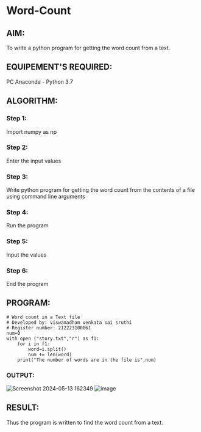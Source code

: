 # Word-Count
## AIM:
To write a python program for getting the word count from a text.
## EQUIPEMENT'S REQUIRED: 
PC
Anaconda - Python 3.7
## ALGORITHM: 
### Step 1:
Import numpy as np
### Step 2: 
 Enter the input values
### Step 3: 
Write python program for getting the word count from the contents of a file using command line arguments
### Step 4:  
Run the program
### Step 5: 
Input the values
### Step 6: 
End the program
## PROGRAM:
```
# Word count in a Text file
# Developed by: viswanadham venkata sai sruthi
# Register number: 212223100061
num=0
with open ("story.txt","r") as f1:
    for i in f1:
        word=i.split()
        num += len(word)
    print("The number of words are in the file is",num)
```
### OUTPUT:

![Screenshot 2024-05-13 162349](https://github.com/sruthiviswanadham/Word-Count/assets/151760421/77fcc70d-ade4-4ef6-9592-ad71f1b31183)
![image](https://github.com/sruthiviswanadham/Word-Count/assets/151760421/13033308-8fc4-4fa1-9183-63709c80bd8f)


## RESULT:
Thus the program is written to find the word count from a text.
